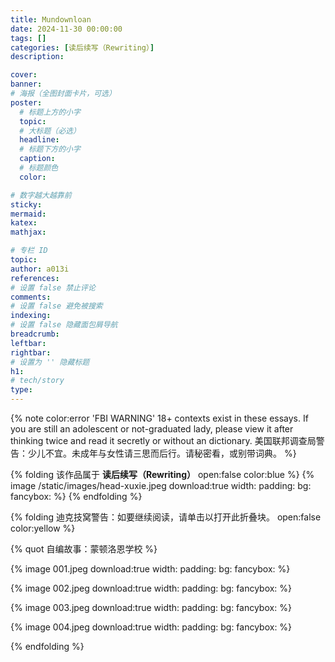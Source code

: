 ```yaml
---
title: Mundownloan
date: 2024-11-30 00:00:00
tags: []
categories: [读后续写（Rewriting）]
description: 

cover: 
banner:
# 海报（全图封面卡片，可选）
poster:
  # 标题上方的小字
  topic:
  # 大标题（必选）
  headline:
  # 标题下方的小字
  caption:
  # 标题颜色
  color:

# 数字越大越靠前
sticky:
mermaid:
katex: 
mathjax: 

# 专栏 ID
topic: 
author: a013i
references:
# 设置 false 禁止评论
comments: 
# 设置 false 避免被搜索
indexing: 
# 设置 false 隐藏面包屑导航
breadcrumb: 
leftbar: 
rightbar:
# 设置为 '' 隐藏标题
h1: 
# tech/story
type: 
---
```


{% note color:error 'FBI WARNING'
18+ contexts exist in these essays. If you are still an adolescent or not-graduated lady, please view it after thinking twice and read it secretly or without an dictionary.
美国联邦调查局警告：少儿不宜。未成年与女性请三思而后行。请秘密看，或别带词典。 %}

{% folding 该作品属于 **读后续写（Rewriting）** open:false color:blue %}
{% image /static/images/head-xuxie.jpeg download:true width: padding: bg: fancybox: %}
{% endfolding %}

{% folding 迪克技窝警告：如要继续阅读，请单击以打开此折叠块。 open:false color:yellow %}

  {% quot 自编故事：蒙顿洛恩学校 %}

  {% image 001.jpeg download:true width: padding: bg: fancybox: %}

  {% image 002.jpeg download:true width: padding: bg: fancybox: %}

  {% image 003.jpeg download:true width: padding: bg: fancybox: %}

  {% image 004.jpeg download:true width: padding: bg: fancybox: %}
  
{% endfolding %}